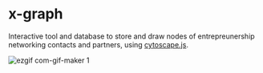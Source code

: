# x-graph

Interactive tool and database to store and draw nodes of entrepreunership networking contacts and partners, using [cytoscape.js](http://js.cytoscape.org).

![ezgif com-gif-maker 1](https://user-images.githubusercontent.com/7906289/27419194-27714aac-56e5-11e7-9540-64bb6d400dac.gif)


